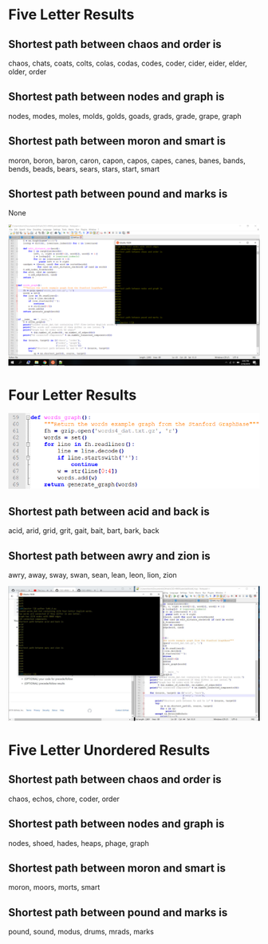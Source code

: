 # Five Letter Results

Shortest path between chaos and order is
-
chaos,
chats,
coats,
colts,
colas,
codas,
codes,
coder,
cider,
eider,
elder,
older,
order


Shortest path between nodes and graph is
-
nodes,
modes,
moles,
molds,
golds,
goads,
grads,
grade,
grape,
graph


Shortest path between moron and smart is
-
moron,
boron,
baron,
caron,
capon,
capos,
capes,
canes,
banes,
bands,
bends,
beads,
bears,
sears,
stars,
start,
smart


Shortest path between pound and marks is
-
None


![image](length5.jpg)




# Four Letter Results

![image](4wordcode.PNG)


Shortest path between acid and back is
-
acid,
arid,
grid,
grit,
gait,
bait,
bart,
bark,
back


Shortest path between awry and zion is
-
awry,
away,
sway,
swan,
sean,
lean,
leon,
lion,
zion



![image](length4.JPG)




# Five Letter Unordered Results

Shortest path between chaos and order is
-
chaos,
echos,
chore,
coder,
order

Shortest path between nodes and graph is
-
nodes,
shoed,
hades,
heaps,
phage,
graph

Shortest path between moron and smart is
-
moron,
moors,
morts,
smart

Shortest path between pound and marks is
-
pound,
sound,
modus,
drums,
mrads,
marks




